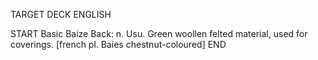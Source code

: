 TARGET DECK
ENGLISH

START
Basic
Baize
Back: n. Usu. Green woollen felted material, used for coverings. [french pl. Baies chestnut-coloured]
END
